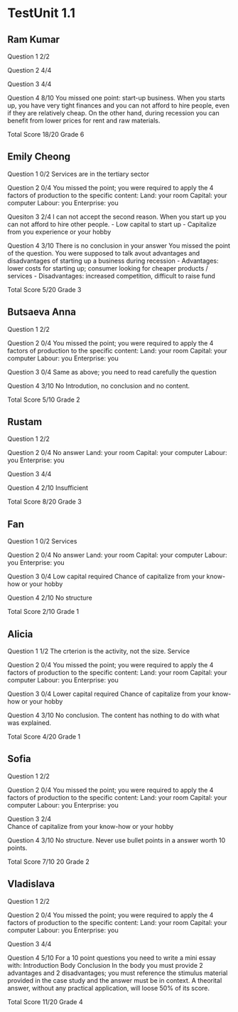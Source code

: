 # TestUnit 1.1

## Ram Kumar

Question 1      2/2

Question 2      4/4

Question 3      4/4

Question 4      8/10
                You missed one point: start-up business.
                When you starts up, you have very tight finances and
                you can not afford to hire people, even if they are
                relatively cheap. On the other hand, during recession
                you can benefit from lower prices for rent and
                raw materials.

Total Score 18/20 Grade 6

## Emily Cheong

Question 1      0/2
                Services are in the tertiary sector

Question 2      0/4
                You missed the point; you were required to apply the 4 factors of production
                to the specific content:
                Land: your room
                Capital: your computer
                Labour: you
                Enterprise: you

Quesiton 3      2/4
                I can not accept the second reason. When you start up you can not afford to
                hire other people.
                - Low capital to start up
                - Capitalize from you experience or your hobby

Question 4      3/10
                There is no conclusion in your answer
                You missed the point of the question. You were supposed to talk avout advantages
                and disadvantages of starting up a business during recession
                - Advantages: lower costs for starting up; consumer looking for cheaper products / services
                - Disadvantages: increased competition, difficult to raise fund

Total Score     5/20 Grade 3                    

## Butsaeva Anna

Question 1      2/2

Question 2      0/4
                You missed the point; you were required to apply the 4 factors of production
                to the specific content:
                Land: your room
                Capital: your computer
                Labour: you
                Enterprise: you

Question 3      0/4
                Same as above; you need to read carefully the question

Question 4      3/10
                No Introdution, no conclusion and no content.

Total Score     5/10 Grade 2

## Rustam

Question 1      2/2

Question 2      0/4
                No answer
                Land: your room
                Capital: your computer
                Labour: you
                Enterprise: you

Question 3      4/4

Question 4      2/10
                Insufficient

Total Score     8/20 Grade 3

## Fan

Question 1      0/2
                Services

Question 2      0/4
                No answer
                Land: your room
                Capital: your computer
                Labour: you
                Enterprise: you

Question 3      0/4
                Low capital required
                Chance of capitalize from your know-how or your hobby

Question 4      2/10
                No structure

Total Score     2/10 Grade 1

## Alicia

Question 1      1/2
                The crterion is the activity, not the size. Service

Question 2      0/4
                You missed the point; you were required to apply the 4 factors of production
                to the specific content:
                Land: your room
                Capital: your computer
                Labour: you
                Enterprise: you

Question 3      0/4
                Lower capital required
                Chance of capitalize from your know-how or your hobby

Question 4      3/10
                No conclusion.
                The content has nothing to do with what was explained.

Total Score     4/20 Grade 1

## Sofia

Question 1      2/2

Question 2      0/4
                You missed the point; you were required to apply the 4 factors of production
                to the specific content:
                Land: your room
                Capital: your computer
                Labour: you
                Enterprise: you

Question 3      2/4                
                Chance of capitalize from your know-how or your hobby

Question 4      3/10
                No structure.
                Never use bullet points in a answer worth 10 points.

Total Score     7/10 20 Grade 2

## Vladislava

Question 1      2/2

Question 2      0/4
                You missed the point; you were required to apply the 4 factors of production
                to the specific content:
                Land: your room
                Capital: your computer
                Labour: you
                Enterprise: you

Question 3      4/4

Question 4      5/10
                For a 10 point questions you need to write a mini essay with:
                Introduction
                Body
                Conclusion
                In the body you must provide 2 advantages and 2 disadvantages;
                you must reference the stimulus material provided in the case study and
                the answer must be in context. A theorital answer, without any practical
                application, will loose 50% of its score.

Total Score     11/20 Grade 4


